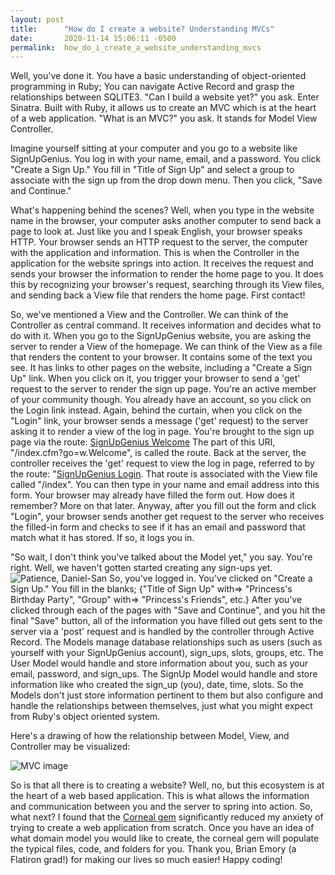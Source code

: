 ```yaml
---
layout: post
title:      "How do I create a website? Understanding MVCs"
date:       2020-11-14 15:06:11 -0500
permalink:  how_do_i_create_a_website_understanding_mvcs
---
```



Well, you've done it. You have a basic understanding of object-oriented programming in Ruby; You can navigate Active Record and grasp the relationships between SQLITE3. "Can I build a website yet?" you ask. Enter Sinatra. Built with Ruby, it allows us to create an MVC which is at the heart of a web application. "What is an MVC?" you ask. It stands for Model View Controller. 

Imagine yourself sitting at your computer and you go to a website like SignUpGenius. You log in with your name, email, and a password. You click "Create a Sign Up." You fill in "Title of Sign Up" and select a group to associate with the sign up from the drop down menu. Then you click, "Save and Continue."

What's happening behind the scenes? Well, when you type in the website name in the browser, your computer asks another computer to send back a page to look at. Just like you and I speak English, your browser speaks HTTP. Your browser sends an HTTP request to the server, the computer with the application and information. This is when the Controller in the application for the website springs into action. It receives the request and sends your browser the information to render the home page to you. It does this by recognizing your browser's request, searching through its View files, and sending back a View file that renders the home page. First contact!

So, we've mentioned a View and the Controller. We can think of the Controller as central command. It receives information and decides what to do with it. When you go to the SignUpGenius website, you are asking the server to render a View of the homepage. We can think of the View as a file that renders the content to your browser. It contains some of the text you see. It has links to other pages on the website, including a "Create a Sign Up" link. When you click on it, you trigger your browser to send a 'get' request to the server to render the sign up page. You're an active member of your community though. You already have an account, so you click on the Login link instead. Again, behind the curtain, when you click on the "Login" link, your browser sends a message ('get' request) to the server asking it to render a view of the log in page. You're brought to the sign up page via the route: [SignUpGenius Welcome](https://www.signupgenius.com/index.cfm?go=w.Welcome) The part of this URI, "/index.cfm?go=w.Welcome", is called the route. Back at the server, the controller receives the 'get' request to view the log in page, referred to by the route: "[SignUpGenius Login](https://www.signupgenius.com/index.cfm?go=w.Welcome#/login). That route is associated with the View file called "/index". You can then type in your name and email address into this form. Your browser may already have filled the form out. How does it remember? More on that later. Anyway, after you fill out the form and click "Login", your browser sends another get request to the server who receives the filled-in form and checks to see if it has an email and password that match what it has stored. If so, it logs you in. 

"So wait, I don't think you've talked about the Model yet," you say. You're right. Well, we haven't gotten started creating any sign-ups yet. 
![Patience, Daniel-San](https://memegenerator.net/img/instances/78372464.jpg) So, you've logged in. You've clicked on "Create a Sign Up." You fill in the blanks; {"Title of Sign Up" with=> "Princess's Birthday Party", "Group" with=> "Princess's Friends", etc.} After you've clicked through each of the pages with "Save and Continue", and you hit the final "Save" button, all of the information you have filled out gets sent to the server via a 'post' request and is handled by the controller through Active Record. The Models manage database relationships such as users (such as yourself with your SignUpGenius account), sign_ups, slots, groups, etc. The User Model would handle and store information about you, such as your email, password, and sign_ups. The SignUp Model would handle and store information like who created the sign_up (you), date, time, slots. So the Models don't just store information pertinent to them but also configure and handle the relationships between themselves, just what you might expect from Ruby's object oriented system.  

Here's a drawing of how the relationship between Model, View, and Controller may be visualized:

![MVC image](https://www.mvps.net/docs/wp-content/uploads/2019/06/mvc.jpg)

So is that all there is to creating a website? Well, no, but this ecosystem is at the heart of a web based application. This is what allows the information and communication between you and the server to spring into action. So, what next? I found that the [Corneal gem](https://github.com/thebrianemory/corneal) significantly reduced my anxiety of trying to create a web application from scratch. Once you have an idea of what domain model you would like to create, the corneal gem will populate the typical files, code, and folders for you. Thank you, Brian Emory (a Flatiron grad!) for making our lives so much easier! Happy coding!


